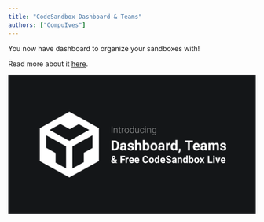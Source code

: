 ```yaml
---
title: "CodeSandbox Dashboard & Teams"
authors: ["CompuIves"]
---
```


You now have dashboard to organize your sandboxes with!

Read more about it
[here](https://medium.com/@compuives/announcing-codesandbox-dashboard-teams-876f5933160b).

![CodeSandbox Live](./images/dashboard.png)

